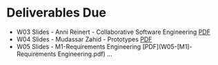 # Deliverables Due

- W03 Slides - Anni Reinert - Collaborative Software Engineering [PDF](W01-Slides-Collaborative_Software_Development.pdf)
- W04 Slides - Mudassar Zahid - Prototypes [PDF](W02-Slides-Prototypes.pdf)
- W05 Slides - M1-Requirements Engineering [PDF](W05-[M1]-Requirements Engineering.pdf)
...
